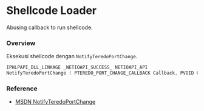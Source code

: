 # Shellcode Loader

Abusing callback to run shellcode.

### Overview

Eksekusi shellcode dengan `NotifyTeredoPortChange`.

```c++
IPHLPAPI_DLL_LINKAGE _NETIOAPI_SUCCESS_ NETIOAPI_API
NotifyTeredoPortChange ( PTEREDO_PORT_CHANGE_CALLBACK Callback, PVOID CallerContext, BOOLEAN InitialNotification, HANDLE *NotificationHandle);
```

### Reference 

- [MSDN NotifyTeredoPortChange](https://docs.microsoft.com/en-us/windows/win32/api/netioapi/nf-netioapi-notifyteredoportchange)